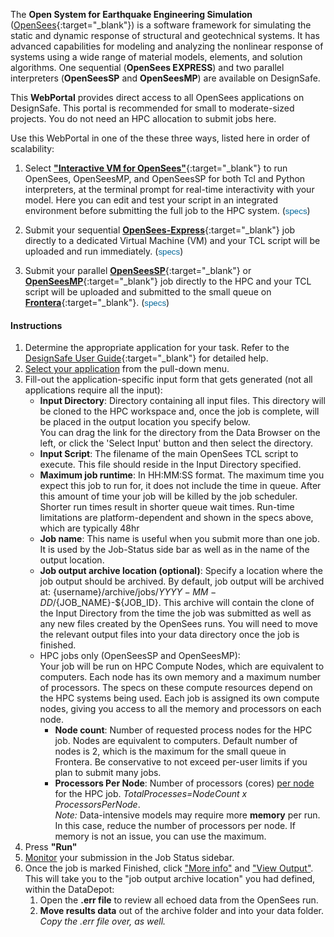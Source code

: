 <script>
    function toggleDiv(DivLabel) {
        const el = document.getElementById(DivLabel);
        el.hidden = ( ! el.hidden );
    }
    function showDiv(DivLabel) {
        const el = document.getElementById(DivLabel);
        el.hidden = false;
    }
    function hideDiv(DivLabel) {
        const el = document.getElementById(DivLabel);
        el.hidden = true;
    }
</script>

<style>
    summary {
        cursor: pointer;
        font-weight: bold;
    }

    /* WARNING: Id `#quick-start` is set in doc that includes this one */
    /* FAQ: The ` li` is required because `theme.css` sets its `list-style` */
    #quick-start ~ ol li:not(
        #instructions ~ ol li
    ) {
        list-style: upper-alpha;
    }
</style>

The **Open System for Earthquake Engineering Simulation** ([OpenSees](https://opensees.berkeley.edu/){:target="_blank"}) is a software framework for simulating the static and dynamic response of structural and geotechnical systems. It has advanced capabilities for modeling and analyzing the nonlinear response of systems using a wide range of material models, elements, and solution algorithms. One sequential (**OpenSees EXPRESS**) and two parallel interpreters (**OpenSeesSP** and **OpenSeesMP**) are available on DesignSafe.

This **WebPortal** provides direct access to all OpenSees applications on DesignSafe. This portal is recommended for small to moderate-sized projects. You do not need an HPC allocation to submit jobs here.

Use this WebPortal in one of the these three ways, listed here in order of scalability:

1. Select [**"Interactive VM for OpenSees"**](https://www.designsafe-ci.org/user-guide/tools/simulation/opensees/openseesExpress/){:target="_blank"} to run OpenSees, OpenSeesMP, and OpenSeesSP for both Tcl and Python interpreters, at the terminal prompt for real-time interactivity with your model. Here you can edit and test your script in an integrated environment before submitting the full job to the HPC system. (<small><font color="blue"><button style="background: none!important;border: none;padding: 0!important;font-family: arial, sans-serif;color: #069;text-decoration: none;cursor: pointer;" onclick='toggleDiv("OSinter_deets")'>specs</button></font></small>)

    <div id="OSinter_deets" hidden>

    The following resources are shared with concurrent users, as there is only one Interactive-VM.

    - Number of Nodes = 1 (Nodes are like computers)
    - Number of Cores = 24 (Cores are the processors).
    - RAM = 48GB
    - Maximum Job duration = 48hr

    </div>

2. Submit your sequential [**OpenSees-Express**](https://www.designsafe-ci.org/user-guide/tools/simulation/opensees/openseesExpress/){:target="_blank"} job directly to a dedicated Virtual Machine (VM) and your TCL script will be uploaded and run immediately. (<small><font color="blue"><button style="background: none!important;border: none;padding: 0!important;font-family: arial, sans-serif;color: #069;text-decoration: none;cursor: pointer;" onclick='toggleDiv("OSexprees_deets")'>specs</button></font></small>)

    <div id="OSexprees_deets" hidden>

    The following resources are shared with concurrent users, as there is only one OpenSees-VM.

    - Number of Nodes = 1 (Nodes are like computers)
    - Number of Cores = 24 (Cores are the processors).
        HOWEVER, OpenSees-Express is a sequential application, so it only uses on Core per Job.
    - RAM = 48GB
    - Maximum Job duration = 48hr

    </div>

3. Submit your parallel [**OpenSeesSP**](https://www.designsafe-ci.org/user-guide/tools/simulation/opensees/openseesSP/){:target="_blank"} or [**OpenSeesMP**](https://www.designsafe-ci.org/user-guide/tools/simulation/opensees/openseesMP/){:target="_blank"} job directly to the HPC and your TCL script will be uploaded and submitted to the small queue on [**Frontera**](https://frontera-portal.tacc.utexas.edu/user-guide/running/){:target="_blank"}. (<small><font color="blue"><button style="background: none!important;border: none;padding: 0!important;font-family: arial, sans-serif;color: #069;text-decoration: none;cursor: pointer;" onclick='toggleDiv("OSmpsp_deets")'>specs</button></font></small>)

    <div id="OSmpsp_deets" hidden>

    The 1 or 2 nodes you select are not shared with other users. You have full access to the processors specify and all memory on that node.

    - Maximum number of Nodes per Job = 2 (Nodes are like computers)
    - Maximum number of Cores per Node = 56 (Cores are the processors)
    - RAM = 192 GB/Node
    - Maximum Job duration = 48hr
        If you plan submit more than one job, use only the number of Nodes & Cores you need
        and stay within the following limits:

        - Maximum number of Nodes per user = 24
        - Maximum number of Jobs per user = 20
        - Users are limited to a maximum of 50 running and 200 pending Jobs in all queues at one time

    </div>

#### Instructions

1. Determine the appropriate application for your task. Refer to the [DesignSafe User Guide](https://www.designsafe-ci.org/user-guide/tools/simulation/opensees/openseesOverview/){:target="_blank"} for detailed help.
2. <u>Select your application</u> from the pull-down menu.
3. Fill-out the application-specific input form that gets generated (not all applications require all the input):
    - **Input Directory**: Directory containing all input files. This directory will be cloned to the HPC workspace and, once the job is complete, will be placed in the output location you specify below. <br> You can drag the link for the directory from the Data Browser on the left, or click the 'Select Input' button and then select the directory.
    - **Input Script**: The filename of the main OpenSees TCL script to execute. This file should reside in the Input Directory specified.
    - **Maximum job runtime**: In HH:MM:SS format. The maximum time you expect this job to run for, it does not include the time in queue. After this amount of time your job will be killed by the job scheduler. Shorter run times result in shorter queue wait times. Run-time limitations are platform-dependent and shown in the specs above, which are typically 48hr
    - **Job name**: This name is useful when you submit more than one job. It is used by the Job-Status side bar as well as in the name of the output location.
    - **Job output archive location (optional)**: Specify a location where the job output should be archived. By default, job output will be archived at: {username}/archive/jobs/${YYYY-MM-DD}/${JOB_NAME}-${JOB_ID}. This archive will contain the clone of the Input Directory from the time the job was submitted as well as any new files created by the OpenSees runs. You will need to move the relevant output files into your data directory once the job is finished.
    - HPC jobs only (OpenSeesSP and OpenSeesMP):<br> Your job will be run on HPC Compute Nodes, which are equivalent to computers. Each node has its own memory and a maximum number of processors. The specs on these compute resources depend on the HPC systems being used. Each job is assigned its own compute nodes, giving you access to all the memory and processors on each node.
        - **Node count**: Number of requested process nodes for the HPC job. Nodes are equivalent to computers. Default number of nodes is 2, which is the maximum for the small queue in Frontera. Be conservative to not exceed per-user limits if you plan to submit many jobs.
        - **Processors Per Node**: Number of processors (cores) <u>per node</u> for the HPC job. _TotalProcesses=NodeCount x ProcessorsPerNode_.<br> _Note:_ Data-intensive models may require more **memory** per run. In this case, reduce the number of processors per node. If memory is not an issue, you can use the maximum.
4. Press **"Run"**
5. <u>Monitor</u> your submission in the Job Status sidebar.
6. Once the job is marked Finished, click <u>"More info"</u> and <u>"View Output"</u>. This will take you to the "job output archive location" you had defined, within the DataDepot:
    1. Open the **.err file** to review all echoed data from the OpenSees run.
    2. **Move results data** out of the archive folder and into your data folder. _Copy the .err file over, as well._
